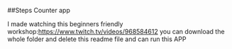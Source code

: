 ##Steps Counter app


I made watching this beginners friendly workshop:https://www.twitch.tv/videos/968584612
you can download the whole folder and delete this readme file and can run this APP 
